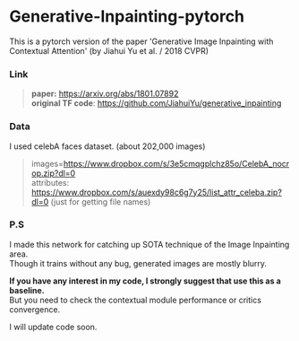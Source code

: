 # Generative-Inpainting-pytorch
This is a pytorch version of the paper 'Generative Image Inpainting with Contextual Attention' (by Jiahui Yu et al. / 2018 CVPR)

### Link
> **paper:** https://arxiv.org/abs/1801.07892 <br />
> **original TF code**: https://github.com/JiahuiYu/generative_inpainting

### Data
I used celebA faces dataset. (about 202,000 images)
> images=https://www.dropbox.com/s/3e5cmqgplchz85o/CelebA_nocrop.zip?dl=0 <br />
> attributes: https://www.dropbox.com/s/auexdy98c6g7y25/list_attr_celeba.zip?dl=0 (just for getting file names)

### P.S
I made this network for catching up SOTA technique of the Image Inpainting area.<br />
Though it trains without any bug, generated images are mostly blurry.<br />

**If you have any interest in my code, I strongly suggest that use this as a baseline.**<br />
But you need to check the contextual module performance or critics convergence.<br />

I will update code soon.
